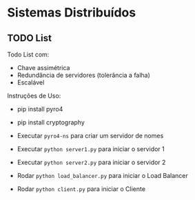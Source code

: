 # Sistemas Distribuídos
## TODO List

Todo List com:
- Chave assimétrica
- Redundância de servidores (tolerância a falha)
- Escalável

Instruções de Uso:
- pip install pyro4
- pip install cryptography

- Executar `pyro4-ns` para criar um servidor de nomes

- Executar `python server1.py` para iniciar o servidor 1
- Executar `python server2.py` para iniciar o servidor 2

- Rodar `python load_balancer.py` para iniciar o Load Balancer

- Rodar `python client.py` para iniciar o Cliente